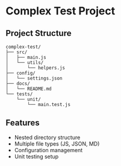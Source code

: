 # Complex Test Project

## Project Structure

```
complex-test/
├── src/
│   ├── main.js
│   └── utils/
│       └── helpers.js
├── config/
│   └── settings.json
├── docs/
│   └── README.md
└── tests/
    └── unit/
        └── main.test.js
```

## Features

- Nested directory structure
- Multiple file types (JS, JSON, MD)
- Configuration management
- Unit testing setup